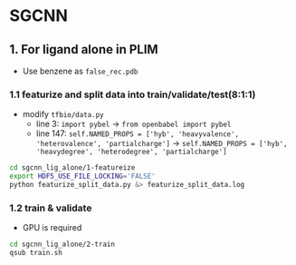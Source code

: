 # SGCNN
## 1. For ligand alone in PLIM
- Use benzene as `false_rec.pdb`
### 1.1 featurize and split data into train/validate/test(8:1:1)
- modify `tfbio/data.py`
    - line 3: `import pybel` -> `from openbabel import pybel`
    - line 147: `self.NAMED_PROPS = ['hyb', 'heavyvalence', 'heterovalence', 'partialcharge']` -> `self.NAMED_PROPS = ['hyb', 'heavydegree', 'heterodegree', 'partialcharge']`
```bash
cd sgcnn_lig_alone/1-featureize
export HDF5_USE_FILE_LOCKING='FALSE'
python featurize_split_data.py &> featurize_split_data.log
```
### 1.2 train & validate
- GPU is required
```bash
cd sgcnn_lig_alone/2-train
qsub train.sh
```
